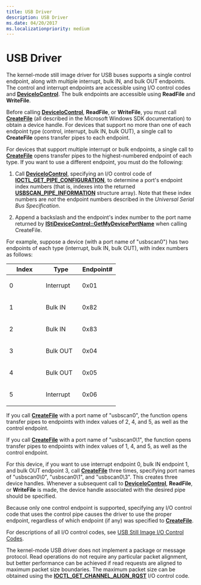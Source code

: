 ```yaml
---
title: USB Driver
description: USB Driver
ms.date: 04/20/2017
ms.localizationpriority: medium
---
```


# USB Driver





The kernel-mode still image driver for USB buses supports a single control endpoint, along with multiple interrupt, bulk IN, and bulk OUT endpoints. The control and interrupt endpoints are accessible using I/O control codes and [**DeviceIoControl**](/windows/win32/api/ioapiset/nf-ioapiset-deviceiocontrol). The bulk endpoints are accessible using **ReadFile** and **WriteFile**.

Before calling [**DeviceIoControl**](/windows/win32/api/ioapiset/nf-ioapiset-deviceiocontrol), **ReadFile**, or **WriteFile**, you must call [**CreateFile**](/windows/win32/api/fileapi/nf-fileapi-createfilea) (all described in the Microsoft Windows SDK documentation) to obtain a device handle. For devices that support no more than one of each endpoint type (control, interrupt, bulk IN, bulk OUT), a single call to **CreateFile** opens transfer pipes to each endpoint.

For devices that support multiple interrupt or bulk endpoints, a single call to [**CreateFile**](/windows/win32/api/fileapi/nf-fileapi-createfilea) opens transfer pipes to the highest-numbered endpoint of each type. If you want to use a different endpoint, you must do the following:

1.  Call [**DeviceIoControl**](/windows/win32/api/ioapiset/nf-ioapiset-deviceiocontrol), specifying an I/O control code of [**IOCTL\_GET\_PIPE\_CONFIGURATION**](/windows-hardware/drivers/ddi/usbscan/ni-usbscan-ioctl_get_pipe_configuration), to determine a port's endpoint index numbers (that is, indexes into the returned [**USBSCAN\_PIPE\_INFORMATION**](/windows-hardware/drivers/ddi/usbscan/ns-usbscan-_usbscan_pipe_information) structure array). Note that these index numbers are *not* the endpoint numbers described in the *Universal Serial Bus Specification*.

2.  Append a backslash and the endpoint's index number to the port name returned by [**IStiDeviceControl::GetMyDevicePortName**](/windows-hardware/drivers/ddi/stiusd/nf-stiusd-istidevicecontrol-getmydeviceportname) when calling CreateFile.

For example, suppose a device (with a port name of "usbscan0") has two endpoints of each type (interrupt, bulk IN, bulk OUT), with index numbers as follows:

<table>
<colgroup>
<col width="33%" />
<col width="33%" />
<col width="33%" />
</colgroup>
<thead>
<tr class="header">
<th>Index</th>
<th>Type</th>
<th>Endpoint#</th>
</tr>
</thead>
<tbody>
<tr class="odd">
<td><p>0</p></td>
<td><p>Interrupt</p></td>
<td><p>0x01</p></td>
</tr>
<tr class="even">
<td><p>1</p></td>
<td><p>Bulk IN</p></td>
<td><p>0x82</p></td>
</tr>
<tr class="odd">
<td><p>2</p></td>
<td><p>Bulk IN</p></td>
<td><p>0x83</p></td>
</tr>
<tr class="even">
<td><p>3</p></td>
<td><p>Bulk OUT</p></td>
<td><p>0x04</p></td>
</tr>
<tr class="odd">
<td><p>4</p></td>
<td><p>Bulk OUT</p></td>
<td><p>0x05</p></td>
</tr>
<tr class="even">
<td><p>5</p></td>
<td><p>Interrupt</p></td>
<td><p>0x06</p></td>
</tr>
</tbody>
</table>

 

If you call [**CreateFile**](/windows/win32/api/fileapi/nf-fileapi-createfilea) with a port name of "usbscan0", the function opens transfer pipes to endpoints with index values of 2, 4, and 5, as well as the control endpoint.

If you call [**CreateFile**](/windows/win32/api/fileapi/nf-fileapi-createfilea) with a port name of "usbscan0\\1", the function opens transfer pipes to endpoints with index values of 1, 4, and 5, as well as the control endpoint.

For this device, if you want to use interrupt endpoint 0, bulk IN endpoint 1, and bulk OUT endpoint 3, call [**CreateFile**](/windows/win32/api/fileapi/nf-fileapi-createfilea) three times, specifying port names of "usbscan0\\0", "usbscan0\\1", and "usbscan0\\3". This creates three device handles. Whenever a subsequent call to [**DeviceIoControl**](/windows/win32/api/ioapiset/nf-ioapiset-deviceiocontrol), **ReadFile**, or **WriteFile** is made, the device handle associated with the desired pipe should be specified.

Because only one control endpoint is supported, specifying any I/O control code that uses the control pipe causes the driver to use the proper endpoint, regardless of which endpoint (if any) was specified to [**CreateFile**](/windows/win32/api/fileapi/nf-fileapi-createfilea).

For descriptions of all I/O control codes, see [USB Still Image I/O Control Codes](/windows-hardware/drivers/ddi/_image/index).

The kernel-mode USB driver does not implement a package or message protocol. Read operations do not require any particular packet alignment, but better performance can be achieved if read requests are aligned to maximum packet size boundaries. The maximum packet size can be obtained using the [**IOCTL\_GET\_CHANNEL\_ALIGN\_RQST**](/windows-hardware/drivers/ddi/usbscan/ni-usbscan-ioctl_get_channel_align_rqst) I/O control code.

 

